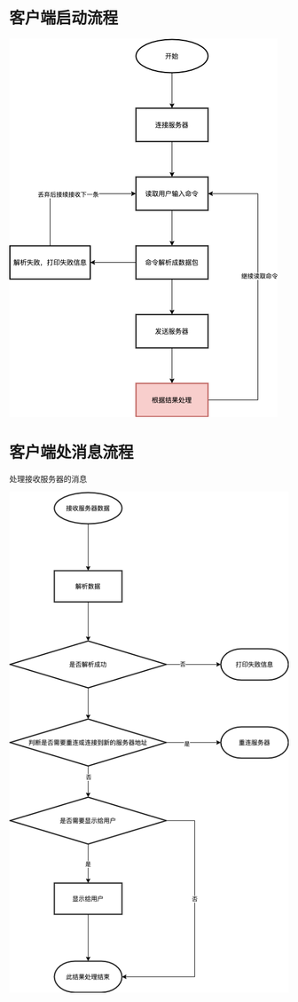 # 客户端启动流程

![Image text](images/客户端启动流程图.png)

# 客户端处消息流程

处理接收服务器的消息

![Image text](images/客户端处理消息流程图.png)